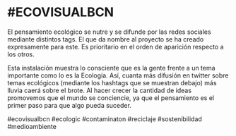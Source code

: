 # #ECOVISUALBCN

El pensamiento ecológico se nutre y se difunde por las redes sociales mediante distintos tags. El que da nombre al proyecto se ha creado expresamente para este. Es prioritario en el orden de aparición respecto a los otros.

Esta instalación muestra lo consciente que es la gente frente a un tema importante como lo es la Ecología. Así, cuanta más difusión en twitter sobre temas ecológicos (mediante los hashtags que se muestran debajo) más lluvia caerá sobre el brote. Al hacer crecer la cantidad de ideas promovemos que el mundo se conciencie, ya que el pensamiento es el primer paso para que algo pueda suceder. 


#ecovisualbcn #ecologic #contaminaton #reciclaje #sostenibilidad #medioambiente
